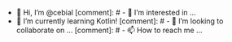- 👋 Hi, I’m @cebial
[comment]: # - 👀 I’m interested in ...
- 🌱 I’m currently learning Kotlin!
[comment]: # - 💞️ I’m looking to collaborate on ...
[comment]: # - 📫 How to reach me ...

<!---
cebial/cebial is a ✨ special ✨ repository because its `README.md` (this file) appears on your GitHub profile.
You can click the Preview link to take a look at your changes.
--->
